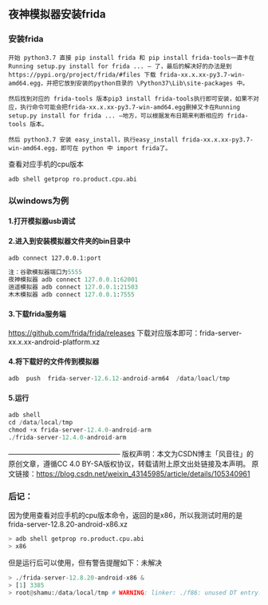 ## 夜神模拟器安装frida

### 安装frida
```
开始 python3.7 直接 pip install frida 和 pip install frida-tools一直卡在 Running setup.py install for frida ... – 了，最后的解决好的办法是到 https://pypi.org/project/frida/#files 下载 frida-xx.x.xx-py3.7-win-amd64.egg，并把它放到安装的python目录的 \Python37\Lib\site-packages 中。

然后找到对应的 frida-tools 版本pip3 install frida-tools执行即可安装，如果不对应，执行命令可能会把frida-xx.x.xx-py3.7-win-amd64.egg删掉又卡在Running setup.py install for frida ... –地方，可以根据发布日期来判断相应的 frida-tools 版本。

然后 python3.7 安装 easy_install，执行easy_install frida-xx.x.xx-py3.7-win-amd64.egg，即可在 python 中 import frida了。
```

查看对应手机的cpu版本
```shell
adb shell getprop ro.product.cpu.abi
```

### 以windows为例
#### 1.打开模拟器usb调试
#### 2.进入到安装模拟器文件夹的bin目录中
```shell
adb connect 127.0.0.1:port
```

```python
注：谷歌模拟器端口为5555
夜神模拟器 adb connect 127.0.0.1:62001
逍遥模拟器 adb connect 127.0.0.1:21503
木木模拟器 adb connect 127.0.0.1:7555
```
#### 3.下载frida服务端
https://github.com/frida/frida/releases
下载对应版本即可：frida-server-xx.x.xx-android-platform.xz
#### 4.将下载好的文件传到模拟器
```python
adb  push  frida-server-12.6.12-android-arm64  /data/loacl/tmp
```

#### 5.运行
```python
adb shell
cd /data/local/tmp
chmod +x frida-server-12.4.0-android-arm
./frida-server-12.4.0-android-arm
```

————————————————
版权声明：本文为CSDN博主「风音往」的原创文章，遵循CC 4.0 BY-SA版权协议，转载请附上原文出处链接及本声明。
原文链接：https://blog.csdn.net/weixin_43145985/article/details/105340961

### 后记：
因为使用查看对应手机的cpu版本命令，返回的是x86，所以我测试时用的是frida-server-12.8.20-android-x86.xz
```python
> adb shell getprop ro.product.cpu.abi
> x86
```

但是运行后可以使用，但有警告提醒如下：未解决
```python
> ./frida-server-12.8.20-android-x86 &
> [1] 3385
> root@shamu:/data/local/tmp # WARNING: linker: ./f86: unused DT entry: type 0x6ffffef5 arg 0x1c24
```
